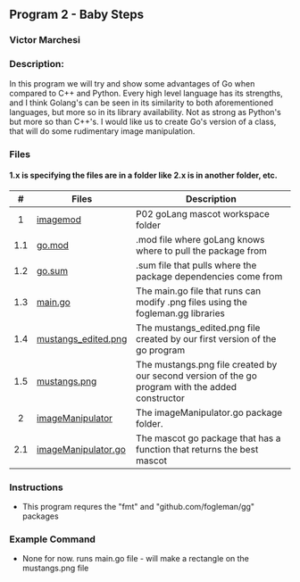 ## Program 2 - Baby Steps
### Victor Marchesi
### Description:

In this program we will try and show some advantages of Go when compared to C++ and Python. Every high level language has its strengths, and I think Golang's can be seen in its similarity to both aforementioned languages, but more so in its library availability. Not as strong as Python's but more so than C++'s. I would like us to create Go's version of a class, that will do some rudimentary image manipulation.


### Files

#### 1.x is specifying the files are in a folder like 2.x is in another folder, etc.

|    #    | Files    | Description                      |
| :---: | -------- | -------------------------------- |
|    1      | [imagemod](./imagemod/) | P02 goLang mascot workspace folder |
|    1.1    | [go.mod](./imagemod/go.mod) | .mod file where goLang knows where to pull the package from |
|    1.2    | [go.sum](./imagemod/go.sum) | .sum file that pulls where the package dependencies come from |
|    1.3    | [main.go](./imagemod/main.go) | The main.go file that runs can modify .png files using the fogleman.gg libraries |
|    1.4    | [mustangs_edited.png](./imagemod/mustangs_edited.png) | The mustangs_edited.png file created by our first version of the go program |
|    1.5    | [mustangs.png](./imagemod/mustangs.png) | The mustangs.png file created by our second version of the go program with the added constructor |
|    2      | [imageManipulator](./imageManipulator) | The imageManipulator.go package folder. |
|    2.1    | [imageManipulator.go](./imageManipulator/imageManipulator.go) | The mascot go package that has a function that returns the best mascot |

### Instructions

- This program requres the "fmt" and "github.com/fogleman/gg" packages

### Example Command

- None for now. runs main.go file - will make a rectangle on the mustangs.png file
